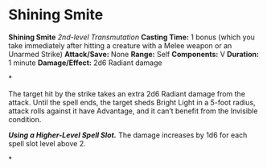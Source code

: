 # Shining Smite

**Shining Smite**
_2nd-level Transmutation_
**Casting Time:** 1 bonus (which you take immediately after hitting a creature with a Melee weapon or an Unarmed Strike)
**Attack/Save:** None
**Range:** Self
**Components:** V
**Duration:** 1 minute
**Damage/Effect:** 2d6 Radiant damage

*<p>The target hit by the strike takes an extra 2d6 Radiant damage from the attack. Until the spell ends, the target sheds Bright Light in a 5-foot radius, attack rolls against it have Advantage, and it can’t benefit from the Invisible condition.

***Using a Higher-Level Spell Slot.*** The damage increases by 1d6 for each spell slot level above 2.</p>*